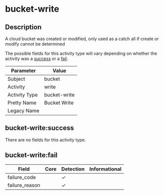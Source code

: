 bucket-write
============

Description
-----------
A cloud bucket was created or modified, only used as a catch all if create or modify cannot be determined

The possible fields for this activity type will vary depending on whether the activity was a [success](#bucket-writesuccess) or a [fail](#bucket-writefail).

| Parameter     | Value        |
| ------------- | ------------ |
| Subject       | bucket       |
| Activity      | write        |
| Activity Type | bucket-write |
| Pretty Name   | Bucket Write |
| Legacy Name   |              |

bucket-write:success
--------------------

There are no fields for this activity type.


bucket-write:fail
-----------------

| Field          | Core | Detection | Informational |
| -------------- | ---- | --------- | ------------- |
| failure_code   |      | &#10003;  |               |
| failure_reason |      | &#10003;  |               |